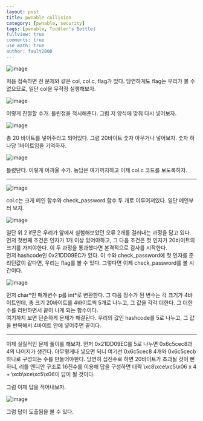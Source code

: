 ```yaml
---
layout: post
title: pwnable collision
category: [pwnable, security]
tags: [pwnable, Toddler's Bottle]
fullview: true
comments: true
use_math: true
author: fault2000
---
```


![image](https://user-images.githubusercontent.com/73513005/185577148-55a00ca7-06e9-4e78-b555-a30fbb5f8173.png)

처음 접속하면 전 문제와 같은 col, col.c, flag가 있다. 당연하게도 flag는 우리가 볼 수 없으므로, 일단 col을 무작정 실행해보자.  

![image](https://user-images.githubusercontent.com/73513005/185577204-693639da-abb0-4457-a198-30d47b332616.png)

이렇게 친절할 수가. 틀린점을 적시해준다. 그럼 저 양식에 맞춰 다시 넣어보자.  

![image](https://user-images.githubusercontent.com/73513005/185577271-d54479bb-7aa6-4248-a96c-37398cdf9314.png)

총 20 바이트를 넣어주라고 되어있다. 그럼 20바이트 숫자 아무거나 넣어보자. 숫자 하나당 1바이트임을 기억하자.  

![image](https://user-images.githubusercontent.com/73513005/185577353-b9c29b2b-45f2-4274-ac21-5efbc02c385b.png)

틀렸단다. 이렇게 아까울 수가. 농담은 여기까지하고 이제 col.c 코드를 보도록하자.  

***

![image](https://user-images.githubusercontent.com/73513005/185577444-ee9d8b9b-f5c0-4187-8294-3f6b2e2a224f.png)

col.c는 크게 메인 함수와 check_password 함수 두 개로 이루어져있다. 일단 메인부터 보자.  

![image](https://user-images.githubusercontent.com/73513005/185577486-cca117a3-f1d7-484d-a0e8-f941e42bbf92.png)

일단 위 2 if문은 우리가 앞에서 실험해보았던 오류 2개를 걸러내는 과정을 담고 있다. 먼저 첫번째 조건은 인자가 1개 이상 있어야하고, 그 다음 조건은 첫 인자가 20바이트의 크기를 가져야한다. 이 두 과정을 통과했다면 본격적으로 검사를 시작한다.  
먼저 hashcode인 0x21DD09EC가 있다. 이 수와 check_password에 첫 인자를 준 리턴값이 같다면, 우리는 flag를 볼 수 있다. 그렇다면 이제 check_password를 볼 시간이다.  

![image](https://user-images.githubusercontent.com/73513005/185577578-0db42535-7b65-417e-b20a-f655b15a574c.png)

먼저 char\*인 매개변수 p를 int\*로 변환한다. 그 다음 정수가 된 변수는 각 크기가 4바이트인데, 총 크기 20바이트를 4바이트씩 5개로 나누고, 그 값을 각각 더한다. 그 더한 수를 리턴하면서 끝이 나게 되는 함수이다.  
여기까지 보면 단순하게 문제가 해결된다. 우리의 값인 hashcode를 5로 나누고, 그 값을 반복해서 4바이트 안에 넣어주면 끝이다.  

***

이제 실질적인 문제 풀이를 해보자. 먼저 0x21DD09EC를 5로 나누면 0x6c5cec8과 4의 나머지가 생긴다. 아무렇게나 넣으면 되니 여기선 0x6c5cec8 4개와 0x6c5cecb 하나로 구성되는 수를 만들어야한다. 당연히 십진수로 하면 20바이트가 초과될 것이 뻔하니, 리틀 엔디안 구조로 16진수를 이용해 답을 구성하면 대략 \xc8\xce\xc5\x06 x 4 + \xcb\xce\xc5\x06이 답이 될 것이다.  

그럼 이제 답을 적어내보자.  

![image](https://user-images.githubusercontent.com/73513005/185577844-307946da-b606-4015-8955-53299b46da94.png)

그럼 답이 도출됨을 볼 수 있다.
